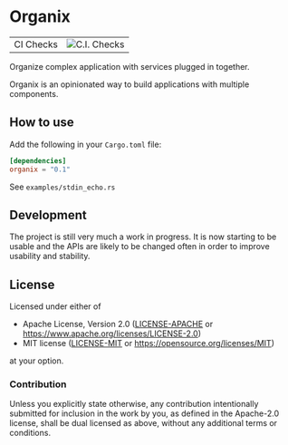 # Organix

|||
|----------:|:------|
| CI Checks | ![C.I. Checks](https://github.com/primetype/organix/workflows/C.I.%20Checks/badge.svg) |

Organize complex application with services plugged in together.

Organix is an opinionated way to build applications with multiple components.

## How to use

Add the following in your `Cargo.toml` file:

```toml
[dependencies]
organix = "0.1"
```

See `examples/stdin_echo.rs`

## Development

The project is still very much a work in progress. It is now starting to be
usable and the APIs are likely to be changed often in order to improve usability
and stability.

## License

Licensed under either of

- Apache License, Version 2.0 ([LICENSE-APACHE](LICENSE-APACHE) or <https://www.apache.org/licenses/LICENSE-2.0>)
- MIT license ([LICENSE-MIT](LICENSE-MIT) or <https://opensource.org/licenses/MIT>)

at your option.

### Contribution

Unless you explicitly state otherwise, any contribution intentionally submitted
for inclusion in the work by you, as defined in the Apache-2.0 license, shall be
dual licensed as above, without any additional terms or conditions.